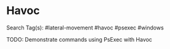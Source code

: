 # Havoc

Search Tag(s): #lateral-movement #havoc #psexec #windows

TODO: Demonstrate commands using PsExec with Havoc